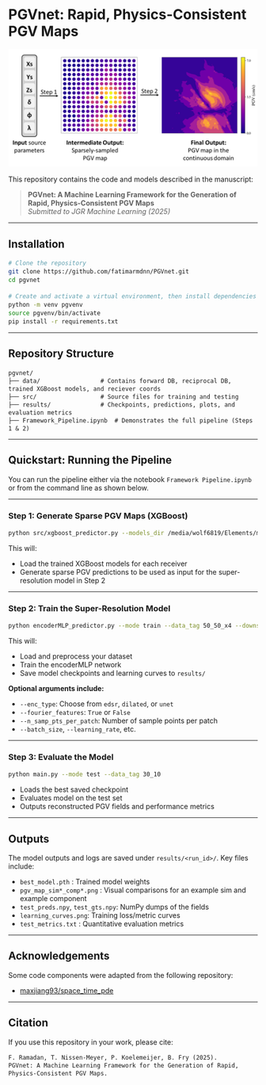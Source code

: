 # PGVnet: Rapid, Physics-Consistent PGV Maps

![PGVnet Pipeline](pgvnet.png)

This repository contains the code and models described in the manuscript:

> **PGVnet: A Machine Learning Framework for the Generation of Rapid, Physics-Consistent PGV Maps**  
> *Submitted to JGR Machine Learning (2025)*


---

##  Installation

```bash
# Clone the repository
git clone https://github.com/fatimarmdnn/PGVnet.git
cd pgvnet

# Create and activate a virtual environment, then install dependencies
python -m venv pgvenv
source pgvenv/bin/activate 
pip install -r requirements.txt
```

---

## Repository Structure

```
pgvnet/
├── data/                 # Contains forward DB, reciprocal DB, trained XGBoost models, and reciever coords
├── src/                  # Source files for training and testing
├── results/              # Checkpoints, predictions, plots, and evaluation metrics
├── Framework_Pipeline.ipynb  # Demonstrates the full pipeline (Steps 1 & 2)
```

---

##  Quickstart: Running the Pipeline

You can run the pipeline either via the notebook `Framework Pipeline.ipynb` or from the command line as shown below.

---

### Step 1: Generate Sparse PGV Maps (XGBoost)

```bash
python src/xgboost_predictor.py --models_dir /media/wolf6819/Elements/models --data_tag 30_50 --spacing_km 4
```

This will:

- Load the trained XGBoost models for each receiver
- Generate sparse PGV predictions to be used as input for the super-resolution model in Step 2

---

### Step 2: Train the Super-Resolution Model

```bash
python encoderMLP_predictor.py --mode train --data_tag 50_50_x4 --downsample_factor 4 
```

This will:

- Load and preprocess your dataset
- Train the encoderMLP network
- Save model checkpoints and learning curves to `results/`

**Optional arguments include:**

- `--enc_type`: Choose from `edsr`, `dilated`, or `unet`
- `--fourier_features`: `True` or `False`
- `--n_samp_pts_per_patch`: Number of sample points per patch
- `--batch_size`, `--learning_rate`, etc.

---

### Step 3: Evaluate the Model

```bash
python main.py --mode test --data_tag 30_10
```

- Loads the best saved checkpoint
- Evaluates model on the test set
- Outputs reconstructed PGV fields and performance metrics

---

## Outputs

The model outputs and logs are saved under `results/<run_id>/`. Key files include:

- `best_model.pth`          : Trained model weights
- `pgv_map_sim*_comp*.png`  : Visual comparisons for an example sim and example component
- `test_preds.npy`, `test_gts.npy`: NumPy dumps of the fields
- `learning_curves.png`: Training loss/metric curves
- `test_metrics.txt`   : Quantitative evaluation metrics

---

## Acknowledgements

Some code components were adapted from the following repository:


- [maxjiang93/space_time_pde](https://github.com/maxjiang93/space_time_pde)

---

## Citation

If you use this repository in your work, please cite:

```
F. Ramadan, T. Nissen-Meyer, P. Koelemeijer, B. Fry (2025). 
PGVnet: A Machine Learning Framework for the Generation of Rapid, Physics-Consistent PGV Maps.
```